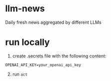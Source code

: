# llm-news
Daily fresh news aggregated by different LLMs

# run locally

1. create .secrets file with the following content:
```
OPENAI_API_KEY=your_openai_api_key
```

2. run `act`
